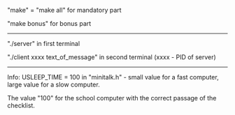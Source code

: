 "make" = "make all" for mandatory part

"make bonus" for bonus part

---------------

"./server" in first terminal

"./client xxxx text_of_message" in second terminal (xxxx - PID of server)

---------------

Info: USLEEP_TIME = 100 in "minitalk.h" - small value for a fast computer, large value for a slow computer.

The value "100" for the school computer with the correct passage of the checklist.

